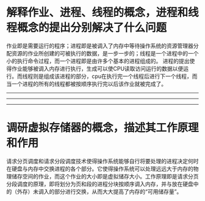 # 解释作业、进程、线程的概念，进程和线程概念的提出分别解决了什么问题
   作业即是需要运行的程序；进程即是被调入了内存中等待操作系统的资源管理器分配资源的作业所创建的可被执行的数据，是一步一步的；线程是一个进程中的一个小的执行命令过程，而一个进程即是由许多个基本的进程组成的。
    进程的提出使得作业能够被调入内存进行执行，生成可以使CPU读取访问运行的数据以便运行。而线程则是组成该进程的部分，cpu在执行完一个线程后进行下一个线程，而当一个进程的所有的线程都被按顺序执行完以后该作业就被完成了。
***********
************
************
# 调研虚拟存储器的概念，描述其工作原理和作用
   请求分页调度和请求分段调度技术使得操作系统能够自行将要处理的进程决定何时在硬盘与内存中交换进程的各个部分。它使得操作系统可以处理远远大于内存的物理储存空间的作业，而这个作业的大小即是虚拟储存大小。工作原理即是请求分页分段调度的原理，即将划分为页和段的进程分块按顺序调入内存，并与放在硬盘中的（外存）未调入的部分进行交换，从而大大提高了内存的“可用储存量”。
